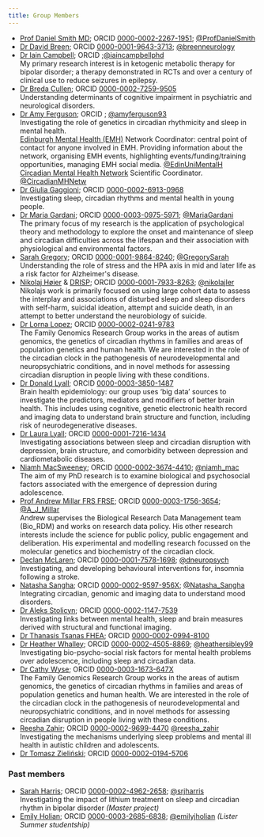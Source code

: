 ```yaml
---
title: Group Members
---
```



- [Prof Daniel Smith MD](https://www.ed.ac.uk/profile/professor-daniel-j-smith); ORCID [0000-0002-2267-1951](https://orcid.org/0000-0002-2267-1951); [@ProfDanielSmith](https://twitter.com/ProfDanielSmith)
- [Dr David Breen](https://www.research.ed.ac.uk/en/persons/david-breen); ORCID [0000-0001-9643-3713](https://orcid.org/0000-0001-9643-3713); [@breenneurology](https://twitter.com/breenneurology)
- [Dr Iain Campbell](https://www.bipolarketostudy.com); ORCID []();[@iaincampbellphd](https://twitter.com/IainCampbellPhD) <br> My primary research interest is in ketogenic metabolic therapy for bipolar disorder; a therapy demonstrated in RCTs and over a century of clinical use to reduce seizures in epilepsy.
- [Dr Breda Cullen](https://www.gla.ac.uk/researchinstitutes/healthwellbeing/staff/bredacullen/); ORCID [0000-0002-7259-9505](https://orcid.org/0000-0002-7259-9505) <br> Understanding determinants of cognitive impairment in psychiatric and neurological disorders.  
- [Dr Amy Ferguson](https://www.mental-health-research.ed.ac.uk/people/dr-amy-ferguson); ORCID [](); [@amyferguson93](https://twitter.com/amyferguson93?lang=en) <br> Investigating the role of genetics in circadian rhythmicity and sleep in mental health. <br> [Edinburgh Mental Health (EMH)](https://www.mental-health-research.ed.ac.uk/) Network Coordinator: central point of contact for anyone involved in EMH. Providing information about the network, organising EMH events, highlighting events/funding/training opportunities, managing EMH social media. [@EdinUniMentalH](https://twitter.com/edinunimentalh?lang=en) <br> [Circadian Mental Health Network](https://www.circadianmentalhealth.org/) Scientific Coordinator. [@CircadianMHNetw](https://twitter.com/CircadianMHNetw)<br>
- [Dr Giulia Gaggioni](); ORCID [0000-0002-6913-0968](https://orcid.org/0000-0002-6913-0968) <br> Investigating sleep, circadian rhythms and mental health in young people.
- [Dr Maria Gardani](https://www.ed.ac.uk/profile/dr-maria-gardani); ORCID [0000-0003-0975-5971](https://orcid.org/0000-0003-0975-5971); [@MariaGardani](https://twitter.com/MariaGardani) <br> The primary focus of my research is the application of psychological theory and methodology to explore the onset and maintenance of sleep and circadian difficulties across the lifespan and their association with physiological and environmental factors.
- [Sarah Gregory](https://www.ed.ac.uk/profile/sarah-gregory); ORCID [0000-0001-9864-8240](https://orcid.org/0000-0001-9864-8240); [@GregorySarah](https://twitter.com/GregorySarah) <br> Understanding the role of stress and the HPA axis in mid and later life as a risk factor for Alzheimer's disease.
- [Nikolaj Høier](https://www.ed.ac.uk/profile/nikolaj-hoier) & [DRISP](https://drisp.dk/en/nikolaj-kjaer-hoeier-research-trainee/); ORCID [0000-0001-7933-8263](https://orcid.org/0000-0001-7933-8263); [@nikolajIer](https://twitter.com/NikolajIer) <br>Nikolajs work is primarily focused on using large cohort data to assess the interplay and associations of disturbed sleep and sleep disorders with self-harm, suicidal ideation, attempt and suicide death, in an attempt to better understand the neurobiology of suicide.
- [Dr Lorna Lopez](https://www.familygenomics.maynoothuniversity.ie/); ORCID [0000-0002-0241-9783](https://orcid.org/0000-0002-0241-9783) <br> The Family Genomics Research Group works in the areas of autism genomics, the genetics of circadian rhythms in families and areas of population genetics and human health.  We are interested in the role of the circadian clock in the pathogenesis of neurodevelopmental and neuropsychiatric conditions, and in novel methods for assessing circadian disruption in people living with these conditions.  
- [Dr Donald Lyall](https://www.gla.ac.uk/schools/healthwellbeing/staff/donaldlyall/#biography,researchinterests,grants,teaching,supervision); ORCID [0000-0003-3850-1487](https://orcid.org/0000-0003-3850-1487) <br> Brain health epidemiology: our group uses  ‘big data’ sources to investigate the predictors, mediators and modifiers of better brain health. This includes using cognitive, genetic electronic health record and imaging data to understand brain structure and function, including risk of neurodegenerative diseases. 
- [Dr Laura Lyall](https://www.gla.ac.uk/researchinstitutes/healthwellbeing/staff/lauralyall/); ORCID [0000-0001-7216-1434](https://orcid.org/0000-0001-7216-1434) <br> Investigating associations between sleep and circadian disruption with depression, brain structure, and comorbidity between depression and cardiometabolic diseases.
- [Niamh MacSweeney](https://www.ed.ac.uk/profile/niamh-macsweeney); ORCID [0000-0002-3674-4410](https://orcid.org/0000-0002-3674-4410); [@niamh_mac](https://twitter.com/niamh_mac) <br> The aim of my PhD research is to examine biological and psychosocial factors associated with the emergence of depression during adolescence.
- [Prof Andrew Millar FRS FRSE](http://www.amillar.org); ORCID [0000-0003-1756-3654](https://orcid.org/0000-0003-1756-3654); [@A_J_Millar](https://twitter.com/A_J_Millar) <br> Andrew supervises the Biological Research Data Management team (Bio_RDM) and works on research data policy. His other research interests include the science for public policy, public engagement and deliberation. His experimental and modelling research focussed on the molecular genetics and biochemistry of the circadian clock.
- [Declan McLaren](https://www.gla.ac.uk/pgrs/declanmclaren/); ORCID [0000-0001-7578-1698](https://orcid.org/0000-0001-7578-1698); [@dneuropsych](https://twitter.com/dneuropsych) <br> Investigating, and developing behavioural interventions for, insomnia following a stroke. 
- [Natasha Sangha](https://www.gla.ac.uk/pgrs/natashasangha/#publications,articles,supervisors); ORCID [0000-0002-9597-956X](https://orcid.org/0000-0002-9597-956X); [@Natasha_Sangha](https://twitter.com/Natasha_Sangha) <br> Integrating circadian, genomic and imaging data to understand mood disorders.
- [Dr Aleks Stolicyn](); ORCID [0000-0002-1147-7539](https://orcid.org/0000-0002-1147-7539) <br>Investigating links between mental health, sleep and brain measures derived with structural and functional imaging.
- [Dr Thanasis Tsanas FHEA](https://www.ed.ac.uk/profile/thanasis-tsanas); ORCID [0000-0002-0994-8100](https://orcid.org/0000-0002-0994-8100)
- [Dr Heather Whalley](https://www.ed.ac.uk/profile/dr-heather-whalley); ORCID [0000-0002-4505-8869](https://orcid.org/0000-0002-4505-8869); [@heathersibley99](https://twitter.com/heathersibley99) <br> Investigating bio-psycho-social risk factors for mental health problems over adolescence, including sleep and circadian data. 
- [Dr Cathy Wyse](https://www.familygenomics.maynoothuniversity.ie/); ORCID [0000-0003-1673-647X](https://orcid.org/0000-0003-1673-647X) <br> The Family Genomics Research Group works in the areas of autism genomics, the genetics of circadian rhythms in families and areas of population genetics and human health.  We are interested in the role of the circadian clock in the pathogenesis of neurodevelopmental and neuropsychiatric conditions, and in novel methods for assessing circadian disruption in people living with these conditions.  
- [Reesha Zahir](); ORCID [0000-0002-9699-4470](https://orcid.org/0000-0002-9699-4470) [@reesha_zahir](https://twitter.com/reesha_zahir)<br> Investigating the mechanisms underlying sleep problems and mental ill health in autistic children and adolescents.
- [Dr Tomasz Zieliński](https://www.research.ed.ac.uk/en/persons/tomasz-zielinski); ORCID [0000-0002-0194-5706](https://orcid.org/0000-0002-0194-5706)

### Past members

- [Sarah Harris](); ORCID [0000-0002-4962-2658](https://orcid.org/0000-0002-4962-2658); [@srjharris](https://twitter.com/srjharris) <br> Investigating the impact of lithium treatment on sleep and circadian rhythm in bipolar disorder <i>(Master project)</i>
- [Emily Holian](); ORCID [0000-0003-2685-6838](https://orcid.org/0000-0003-2685-6838); [@emilyjholian](https://twitter.com/emilyjholian) <i>(Lister Summer studentship)</i> 
